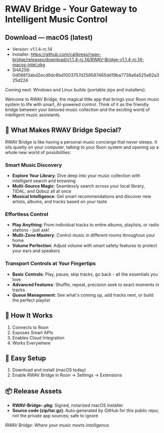 # RWAV Bridge - Your Gateway to Intelligent Music Control

<!-- macos-download:start -->
## Download — macOS (latest)
- Version: v1.1.4-rc.14
- Installer: https://github.com/calibress/rwav-bridge/releases/download/v1.1.4-rc.14/RWAV-Bridge-v1.1.4-rc.14-macos-intel.pkg
- SHA256: 0d08813abd2ecd9dc6bd1003757d258587465dd19ba7738a6a525e82a325d224

Coming next: Windows and Linux builds (portable zips and installers).
<!-- macos-download:end -->

Welcome to RWAV Bridge, the magical little app that brings your Roon music system to life with smart, AI-powered control. Think of it as the friendly bridge between your beloved music collection and the exciting world of intelligent music assistants.

## 🎵 What Makes RWAV Bridge Special?

RWAV Bridge is like having a personal music concierge that never sleeps. It sits quietly on your computer, talking to your Roon system and opening up a whole new world of possibilities:

### **Smart Music Discovery**
- **Explore Your Library**: Dive deep into your music collection with intelligent search and browsing
- **Multi-Source Magic**: Seamlessly search across your local library, TIDAL, and Qobuz all at once
- **Musical Intelligence**: Get smart recommendations and discover new artists, albums, and tracks based on your taste

### **Effortless Control**
- **Play Anything**: From individual tracks to entire albums, playlists, or radio stations - just ask!
- **Multi-Zone Mastery**: Control music in different rooms throughout your home
- **Volume Perfection**: Adjust volume with smart safety features to protect your ears and speakers

### **Transport Controls at Your Fingertips**
- **Basic Controls**: Play, pause, skip tracks, go back - all the essentials you love
- **Advanced Features**: Shuffle, repeat, precision seek to exact moments in tracks
- **Queue Management**: See what's coming up, add tracks next, or build the perfect playlist

## 🚀 How It Works
1. Connects to Roon
2. Exposes Smart APIs
3. Enables Cloud Integration
4. Works Everywhere

## 🔧 Easy Setup
1) Download and install (macOS today)
2) Enable RWAV Bridge in Roon → Settings → Extensions

## 📦 Release Assets
- **RWAV-Bridge-<tag>.pkg**: Signed, notarized macOS installer
- **Source code (zip/tar.gz)**: Auto‑generated by GitHub for this public repo; not the private app sources; safe to ignore

*RWAV Bridge: Where your music meets intelligence.*
